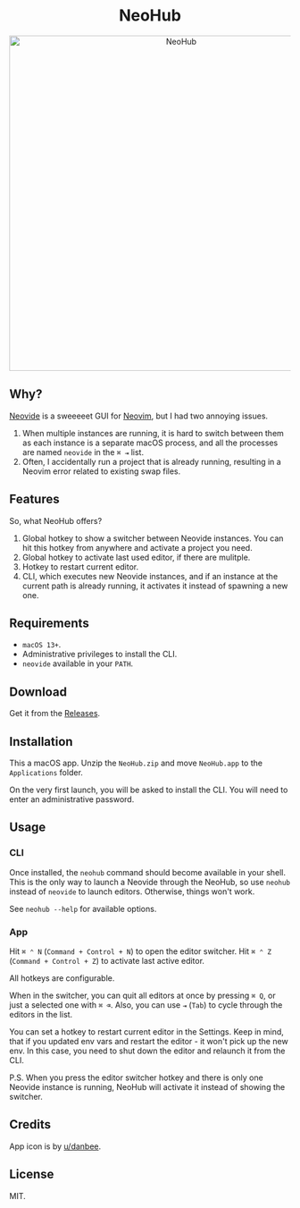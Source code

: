 <h1 align="center">NeoHub</h1>

<p align="center">
    <img width="600" alt="NeoHub" src="https://user-images.githubusercontent.com/4244251/281020657-ab8ceed5-8b4e-4366-89e0-4640b1887c2c.png">
</p>

## Why?
[Neovide](https://neovide.dev/) is a sweeeeet GUI for [Neovim](https://neovim.io/), but I had two annoying issues.
1. When multiple instances are running, it is hard to switch between them as each instance is a separate macOS process, and all the processes are named `neovide` in the `⌘ ⇥` list.
2. Often, I accidentally run a project that is already running, resulting in a Neovim error related to existing swap files.

## Features
So, what NeoHub offers?
1. Global hotkey to show a switcher between Neovide instances. You can hit this hotkey from anywhere and activate a project you need.
2. Global hotkey to activate last used editor, if there are mulitple.
3. Hotkey to restart current editor.
4. CLI, which executes new Neovide instances, and if an instance at the current path is already running, it activates it instead of spawning a new one.

## Requirements
- `macOS 13+`.
- Administrative privileges to install the CLI.
- `neovide` available in your `PATH`.

## Download
Get it from the [Releases](https://github.com/alex35mil/NeoHub/releases).

## Installation
This a macOS app. Unzip the `NeoHub.zip` and move `NeoHub.app` to the `Applications` folder.

On the very first launch, you will be asked to install the CLI. You will need to enter an administrative password. 

## Usage
### CLI
Once installed, the `neohub` command should become available in your shell. This is the only way to launch a Neovide through the NeoHub, so use `neohub` instead of `neovide` to launch editors. Otherwise, things won't work.

See `neohub --help` for available options.

### App
Hit `⌘ ⌃ N` (`Command + Control + N`) to open the editor switcher.
Hit `⌘ ⌃ Z` (`Command + Control + Z`) to activate last active editor.

All hotkeys are configurable.

When in the switcher, you can quit all editors at once by pressing `⌘ Q`, or just a selected one with `⌘ ⌫`. Also, you can use `⇥` (`Tab`) to cycle through the editors in the list.

You can set a hotkey to restart current editor in the Settings. Keep in mind, that if you updated env vars and restart the editor - it won't pick up the new env. In this case, you need to shut down the editor and relaunch it from the CLI.

P.S. When you press the editor switcher hotkey and there is only one Neovide instance is running, NeoHub will activate it instead of showing the switcher.

## Credits
App icon is by [u/danbee](https://www.reddit.com/user/danbee/).

## License
MIT.
